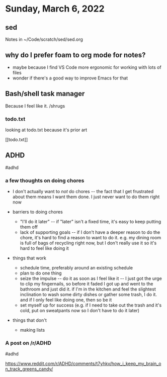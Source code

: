 # Sunday, March 6, 2022

## sed

Notes in ~/Code/scratch/sed/sed.org

## why do I prefer foam to org mode for notes?

- maybe because I find VS Code more ergonomic for working with lots of files
- wonder if there's a good way to improve Emacs for that

## Bash/shell task manager

Because I feel like it. /shrugs

### todo.txt

looking at todo.txt because it's prior art

[[todo.txt]]


## ADHD

#adhd

### a few thoughts on doing chores

- I don't actually want to _not_ do chores -- the fact that I get frustrated
  about them means I want them done. I just never want to do them right now

- barriers to doing chores
  - "I'll do it later" -- if "later" isn't a fixed time, it's easy to keep
    putting them off
  - lack of supporting goals -- if I don't have a deeper reason to do the chore,
    it's hard to find a reason to want to do it. e.g. my dining room is full of
    bags of recycling right now, but I don't really use it so it's hard to feel
    like doing it

- things that work
  - schedule time, preferably around an existing schedule
  - plan to do one thing
  - seize the impulse -- do it as soon as I feel like it -- I just got the urge
    to clip my fingernails, so before it faded I got up and went to the bathroom
    and just did it. if I'm in the kitchen and feel the slightest inclination to
    wash some dirty dishes or gather some trash, I do it. and if I only feel
    like doing one, then so be it
  - set myself up for success (e.g. if I need to take out the trash and it's
    cold, put on sweatpants now so I don't have to do it later)
- things that don't
  - making lists

### A post on /r/ADHD

#adhd

https://www.reddit.com/r/ADHD/comments/t7yhkv/how_i_keep_my_brain_on_track_greens_candy/

